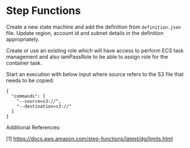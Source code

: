 # Step Functions

Create a new state machine and add the definition from `definition.json` file. Update region, account id and subnet details in the definition appropriately.

Create or use an existing role which will have access to perform ECS task management and also iamPassRole to be able to assign role for the container task.

Start an execution with below input where source refers to the S3 file that needs to be copied:

```
{
  "commands": [
    "--source=s3://",
    "--destination=s3://"
  ]
}
```

Additional References:

[1] https://docs.aws.amazon.com/step-functions/latest/dg/limits.html